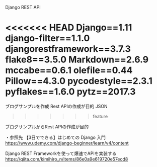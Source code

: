 Django REST API 

<<<<<<< HEAD
Django==1.11
django-filter==1.1.0
djangorestframework==3.7.3
flake8==3.5.0
Markdown==2.6.9
mccabe==0.6.1
olefile==0.44
Pillow==4.3.0
pycodestyle==2.3.1
pyflakes==1.6.0
pytz==2017.3
=======
ブログサンプルを作成
Rest APIの作成が目的
JSON
>>>>>>> feature

ブログサンプルからRest APIの作成が目的

・参照先
【3日でできる】はじめての Django 入門
https://www.udemy.com/django-beginner/learn/v4/content

Django REST Frameworkを使って爆速でAPIを実装する
https://qiita.com/kimihiro_n/items/86e0a9e619720e57ecd8

